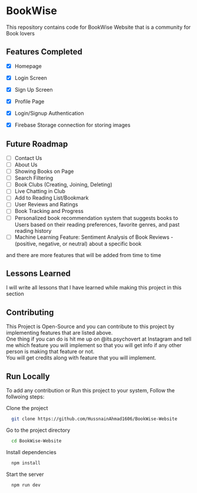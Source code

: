# BookWise

This repository contains code for BookWise Website that is a community for Book lovers



## Features Completed

- [x]  Homepage
- [x]  Login Screen
- [x]  Sign Up Screen
- [x]  Profile Page
- [x]  Login/Signup Authentication
- [x]  Firebase Storage connection for storing images


## Future Roadmap
- [ ]  Contact Us
- [ ]  About Us
- [ ]  Showing Books on Page
- [ ]  Search Filtering
- [ ]  Book Clubs (Creating, Joining, Deleting)
- [ ]  Live Chatting in Club
- [ ]  Add to Reading List/Bookmark
- [ ]  User Reviews and Ratings
- [ ]  Book Tracking and Progress
- [ ]  Personalized book recommendation system that suggests books to Users based on their reading preferences, favorite genres, and past reading history
- [ ]  Machine Learning Feature: Sentiment Analysis of Book Reviews - (positive, negative, or neutral) about a specific book

and there are more features that will be added from time to time


## Lessons Learned

I will write all lessons that I have learned while making this project in this section

## Contributing

This Project is Open-Source and you can contribute to this project by implementing features that are listed above.  
One thing if you can do is hit me up on @its.psychovert at Instagram and tell me which feature you will implement so that you will get info if any other person is making that feature or not.   
You will get credits along with feature that you will implement.


## Run Locally
To add any contribution or Run this project to your system, Follow the follwoing steps:

Clone the project

```bash
  git clone https://github.com/HussnainAhmad1606/BookWise-Website
```

Go to the project directory

```bash
  cd BookWise-Website
```

Install dependencies

```bash
  npm install
```

Start the server

```bash
  npm run dev
```

